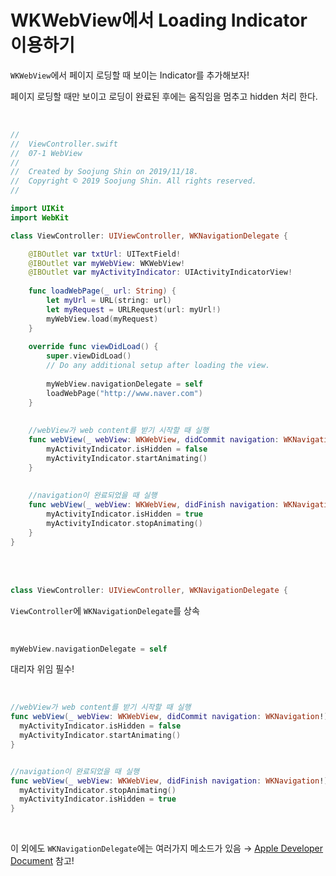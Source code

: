 # WKWebView에서 Loading Indicator 이용하기

`WKWebView`에서 페이지 로딩할 때 보이는 Indicator를 추가해보자!

페이지 로딩할 때만 보이고 로딩이 완료된 후에는 움직임을 멈추고 hidden 처리 한다.

<br />

```swift
//
//  ViewController.swift
//  07-1 WebView
//
//  Created by Soojung Shin on 2019/11/18.
//  Copyright © 2019 Soojung Shin. All rights reserved.
//

import UIKit
import WebKit

class ViewController: UIViewController, WKNavigationDelegate {

    @IBOutlet var txtUrl: UITextField!
    @IBOutlet var myWebView: WKWebView!
    @IBOutlet var myActivityIndicator: UIActivityIndicatorView!
        
    func loadWebPage(_ url: String) {
        let myUrl = URL(string: url)
        let myRequest = URLRequest(url: myUrl!)
        myWebView.load(myRequest)
    }
    
    override func viewDidLoad() {
        super.viewDidLoad()
        // Do any additional setup after loading the view.
        
        myWebView.navigationDelegate = self
        loadWebPage("http://www.naver.com")
    }
    
    
    //webView가 web content를 받기 시작할 때 실행
    func webView(_ webView: WKWebView, didCommit navigation: WKNavigation!) {
        myActivityIndicator.isHidden = false
        myActivityIndicator.startAnimating()
    }
    
    
    //navigation이 완료되었을 때 실행
    func webView(_ webView: WKWebView, didFinish navigation: WKNavigation!) {
        myActivityIndicator.isHidden = true
        myActivityIndicator.stopAnimating()
    }
}
```

<br />

<br />

```swift
class ViewController: UIViewController, WKNavigationDelegate {
```

`ViewController`에 `WKNavigationDelegate`를 상속

<br />

```swift
myWebView.navigationDelegate = self
```

대리자 위임 필수!

<br />

```swift
//webView가 web content를 받기 시작할 때 실행
func webView(_ webView: WKWebView, didCommit navigation: WKNavigation!) {
  myActivityIndicator.isHidden = false
  myActivityIndicator.startAnimating()
}


//navigation이 완료되었을 때 실행
func webView(_ webView: WKWebView, didFinish navigation: WKNavigation!) {
  myActivityIndicator.stopAnimating()
  myActivityIndicator.isHidden = true
}
```

<br />

이 외에도 `WKNavigationDelegate`에는 여러가지 메소드가 있음 → [Apple Developer Document](https://developer.apple.com/documentation/webkit/wknavigationdelegate) 참고!
